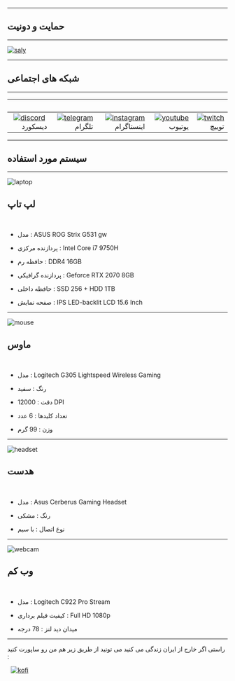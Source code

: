 




------
## حمایت و دونیت
------

[![saly]](https://reymit.ir/samirasaly)

------
## شبکه های اجتماعی
------

 &nbsp; | &nbsp; | &nbsp; | &nbsp; | &nbsp;
 ---:| ---:| ---:| ---:| ---:
[![discord]](https://discord.gg/z7qDMaT)&nbsp; دیسکورد | [![telegram]](https://t.me/Samira_Saly)&nbsp;&nbsp;&nbsp; تلگرام | [![instagram]](https://www.instagram.com/samirasaly)&nbsp;اینستاگرام | [![youtube]](https://www.youtube.com/channel/UC56V-HBnuzur3bUh3K7uRAg)&nbsp;&nbsp; یوتیوب | [![twitch]](https://www.twitch.tv/samirasaly)&nbsp;&nbsp; توییچ

------
## سیستم مورد استفاده
------

![laptop]
## لپ تاپ

&nbsp;

- مدل : ASUS ROG Strix G531 gw

- پردازنده مرکزی : Intel Core i7 9750H

- حافظه رم : DDR4 16GB

- پردازنده گرافیکی : Geforce RTX 2070 8GB

- حافظه داخلی : SSD 256 + HDD 1TB

- صفحه نمایش : IPS LED-backlit LCD 15.6 Inch 

------
![mouse]
## ماوس

&nbsp;

- مدل : Logitech G305 Lightspeed Wireless Gaming

- رنگ : سفید

- دقت : 12000 DPI

- تعداد کلیدها : 6 عدد

- وزن : 99 گرم

------
![headset]
## هدست

&nbsp;

- مدل : Asus Cerberus Gaming Headset

- رنگ : مشکی

- نوع اتصال : با سیم

------
![webcam]
## وب کم

&nbsp;

- مدل : Logitech C922 Pro Stream

- کیفیت فیلم برداری : Full HD 1080p

- میدان دید لنز : 78 درجه

------

راستی اگر خارج از ایران زندگی می کنید می تونید از طریق زیر هم من رو ساپورت کنید : 

&nbsp;
[![kofi]](https://ko-fi.com/iamsaly)
&nbsp;&nbsp;

[saly]: http://saly.samanrashidi.com/saly.png
[sally]: http://saly.samanrashidi.com/sally.png
[donate]: http://saly.samanrashidi.com/donate.png
[donateHeart]: http://saly.samanrashidi.com/donate-heart.png
[discord]: http://saly.samanrashidi.com/discord.png
[telegram]: http://saly.samanrashidi.com/telegram.png
[instagram]: http://saly.samanrashidi.com/instagram.png
[youtube]: http://saly.samanrashidi.com/youtube.png
[twitch]: http://saly.samanrashidi.com/twitch.png
[laptop]: http://saly.samanrashidi.com/laptop.png
[mouse]: http://saly.samanrashidi.com/mouse.png
[headset]: http://saly.samanrashidi.com/headset.png
[webcam]: http://saly.samanrashidi.com/webcam.png
[kofi]: http://saly.samanrashidi.com/kofi.png